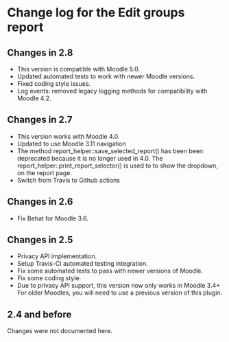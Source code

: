 # Change log for the Edit groups report


## Changes in 2.8

* This version is compatible with Moodle 5.0.
* Updated automated tests to work with newer Moodle versions.
* Fixed coding style issues.
* Log events: removed legacy logging methods for compatibility with Moodle 4.2.


## Changes in 2.7

* This version works with Moodle 4.0.
* Updated to use Moodle 3.11 navigation
* The method report_helper::save_selected_report() has been been deprecated because it is no longer used in 4.0.
  The report_helper::print_report_selector() is used to to show the dropdown, on the report page.
* Switch from Travis to Github actions


## Changes in 2.6

* Fix Behat for Moodle 3.6.


## Changes in 2.5

* Privacy API implementation.
* Setup Travis-CI automated testing integration.
* Fix some automated tests to pass with newer versions of Moodle.
* Fix some coding style.
* Due to privacy API support, this version now only works in Moodle 3.4+
  For older Moodles, you will need to use a previous version of this plugin.


## 2.4 and before

Changes were not documented here.
